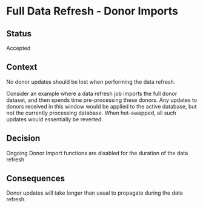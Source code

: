 # Full Data Refresh - Donor Imports

## Status

Accepted

## Context

No donor updates should be lost when performing the data refresh.

Consider an example where a data refresh job imports the full donor dataset, and then spends time pre-processing these donors.
Any updates to donors received in this window would be applied to the active database, but not the currently processing database.
When hot-swapped, all such updates would essentially be reverted.

## Decision

Ongoing Donor Import functions are disabled for the duration of the data refresh

## Consequences

Donor updates will take longer than usual to propagate during the data refresh.